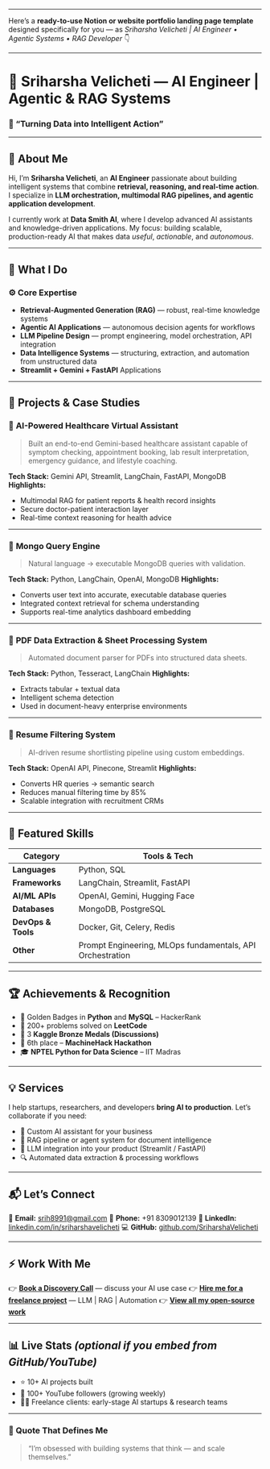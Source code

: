
---

Here’s a **ready-to-use Notion or website portfolio landing page template** designed specifically for you —
as *Sriharsha Velicheti | AI Engineer • Agentic Systems • RAG Developer* 👇

---

# 🧠 **Sriharsha Velicheti — AI Engineer | Agentic & RAG Systems**

### 🚀 “Turning Data into Intelligent Action”

---

## 👋 About Me

Hi, I’m **Sriharsha Velicheti**, an **AI Engineer** passionate about building intelligent systems that combine **retrieval, reasoning, and real-time action**.
I specialize in **LLM orchestration, multimodal RAG pipelines, and agentic application development**.

I currently work at **Data Smith AI**, where I develop advanced AI assistants and knowledge-driven applications.
My focus: building scalable, production-ready AI that makes data *useful*, *actionable*, and *autonomous*.

---

## 💼 What I Do

### ⚙️ Core Expertise

* **Retrieval-Augmented Generation (RAG)** — robust, real-time knowledge systems
* **Agentic AI Applications** — autonomous decision agents for workflows
* **LLM Pipeline Design** — prompt engineering, model orchestration, API integration
* **Data Intelligence Systems** — structuring, extraction, and automation from unstructured data
* **Streamlit + Gemini + FastAPI** Applications

---

## 🧩 Projects & Case Studies

### 🏥 **AI-Powered Healthcare Virtual Assistant**

> Built an end-to-end Gemini-based healthcare assistant capable of symptom checking, appointment booking, lab result interpretation, emergency guidance, and lifestyle coaching.

**Tech Stack:** Gemini API, Streamlit, LangChain, FastAPI, MongoDB
**Highlights:**

* Multimodal RAG for patient reports & health record insights
* Secure doctor-patient interaction layer
* Real-time context reasoning for health advice

---

### 🧮 **Mongo Query Engine**

> Natural language → executable MongoDB queries with validation.

**Tech Stack:** Python, LangChain, OpenAI, MongoDB
**Highlights:**

* Converts user text into accurate, executable database queries
* Integrated context retrieval for schema understanding
* Supports real-time analytics dashboard embedding

---

### 📄 **PDF Data Extraction & Sheet Processing System**

> Automated document parser for PDFs into structured data sheets.

**Tech Stack:** Python, Tesseract, LangChain
**Highlights:**

* Extracts tabular + textual data
* Intelligent schema detection
* Used in document-heavy enterprise environments

---

### 🎯 **Resume Filtering System**

> AI-driven resume shortlisting pipeline using custom embeddings.

**Tech Stack:** OpenAI API, Pinecone, Streamlit
**Highlights:**

* Converts HR queries → semantic search
* Reduces manual filtering time by 85%
* Scalable integration with recruitment CRMs

---

## 🧠 Featured Skills

| Category           | Tools & Tech                                              |
| ------------------ | --------------------------------------------------------- |
| **Languages**      | Python, SQL                                               |
| **Frameworks**     | LangChain, Streamlit, FastAPI                             |
| **AI/ML APIs**     | OpenAI, Gemini, Hugging Face                              |
| **Databases**      | MongoDB, PostgreSQL                                       |
| **DevOps & Tools** | Docker, Git, Celery, Redis                                |
| **Other**          | Prompt Engineering, MLOps fundamentals, API Orchestration |

---

## 🏆 Achievements & Recognition

* 🥇 Golden Badges in **Python** and **MySQL** – HackerRank
* 🧩 200+ problems solved on **LeetCode**
* 🥉 3 **Kaggle Bronze Medals (Discussions)**
* 🏅 6th place – **MachineHack Hackathon**
* 🎓 **NPTEL Python for Data Science** – IIT Madras

---

## 💡 Services

I help startups, researchers, and developers **bring AI to production**.
Let’s collaborate if you need:

* 💬 Custom AI assistant for your business
* 🧱 RAG pipeline or agent system for document intelligence
* 🧮 LLM integration into your product (Streamlit / FastAPI)
* 🔍 Automated data extraction & processing workflows

---

## 📬 Let’s Connect

💌 **Email:** [srih8991@gmail.com](mailto:srih8991@gmail.com)
📱 **Phone:** +91 8309012139
🔗 **LinkedIn:** [linkedin.com/in/sriharshavelicheti](https://www.linkedin.com/in/sriharshavelicheti)
💻 **GitHub:** [github.com/SriharshaVelicheti](https://github.com/SriharshaVelicheti)

---

## ⚡ Work With Me

👉 [**Book a Discovery Call**](#) — discuss your AI use case
👉 [**Hire me for a freelance project**](#) — LLM | RAG | Automation
👉 [**View all my open-source work**](#)

---

## 📊 Live Stats *(optional if you embed from GitHub/YouTube)*

* ⭐ 10+ AI projects built
* 🎥 100+ YouTube followers (growing weekly)
* 🧑‍💻 Freelance clients: early-stage AI startups & research teams

---

### 🧠 Quote That Defines Me

> “I’m obsessed with building systems that think — and scale themselves.”


